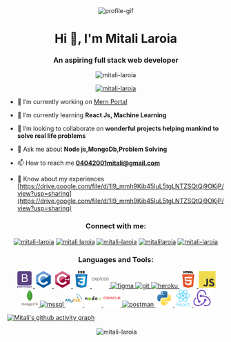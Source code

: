 <p align="center"><img align="center" src="https://res.cloudinary.com/practicaldev/image/fetch/s--2bZIjPGC--/c_limit%2Cf_auto%2Cfl_progressive%2Cq_66%2Cw_880/https://dev-to-uploads.s3.amazonaws.com/i/d4tvukbt5mra37cvwklk.gif" alt="profile-gif"  width="500px" height="250px"/></p>

<h1 align="center">Hi 👋, I'm Mitali Laroia</h1>
<h3 align="center">An aspiring full stack web developer</h3>

<p align="center"> <img src="https://komarev.com/ghpvc/?username=mitali-laroia&label=Profile%20views&color=0e75b6&style=flat" alt="mitali-laroia" /> </p>

<p align="center"> <a href="https://github.com/ryo-ma/github-profile-trophy"><img src="https://github-profile-trophy.vercel.app/?username=mitali-laroia" alt="mitali-laroia" /></a> </p>

- 🔭 I’m currently working on [Mern Portal](https://github.com/Mitali-laroia/MERN-Portal)

- 🌱 I’m currently learning **React Js, Machine Learning**

- 👯 I’m looking to collaborate on **wonderful projects helping mankind to solve real life problems**

- 💬 Ask me about **Node js,MongoDb,Problem Solving**

- 📫 How to reach me **04042001mitali@gmail.com**

- 📄 Know about my experiences [https://drive.google.com/file/d/1I9_mmh9Kib45IuL5tgLNTZSQtQj9OKjP/view?usp=sharing](https://drive.google.com/file/d/1I9_mmh9Kib45IuL5tgLNTZSQtQj9OKjP/view?usp=sharing)

<h3 align="center">Connect with me:</h3>
<p align="center">
<a href="https://codepen.io/mitali-laroia" target="blank"><img align="center" src="https://raw.githubusercontent.com/rahuldkjain/github-profile-readme-generator/master/src/images/icons/Social/codepen.svg" alt="mitali-laroia" height="30" width="40" /></a>
<a href="https://linkedin.com/in/mitali laroia" target="blank"><img align="center" src="https://raw.githubusercontent.com/rahuldkjain/github-profile-readme-generator/master/src/images/icons/Social/linked-in-alt.svg" alt="mitali laroia" height="30" width="40" /></a>
<a href="https://codesandbox.com/mitali-laroia" target="blank"><img align="center" src="https://cdn.jsdelivr.net/npm/simple-icons@3.0.1/icons/codesandbox.svg" alt="mitali-laroia" height="30" width="40" /></a>
<a href="https://www.codechef.com/users/mitalilaroia" target="blank"><img align="center" src="https://cdn.jsdelivr.net/npm/simple-icons@3.1.0/icons/codechef.svg" alt="mitalilaroia" height="30" width="40" /></a>
<a href="https://www.leetcode.com/mitali-laroia" target="blank"><img align="center" src="https://raw.githubusercontent.com/rahuldkjain/github-profile-readme-generator/master/src/images/icons/Social/leet-code.svg" alt="mitali-laroia" height="30" width="40" /></a>
</p>

<h3 align="center">Languages and Tools:</h3>
<p align="center"> <a href="https://getbootstrap.com" target="_blank"> <img src="https://raw.githubusercontent.com/devicons/devicon/master/icons/bootstrap/bootstrap-plain-wordmark.svg" alt="bootstrap" width="40" height="40"/> </a> <a href="https://www.cprogramming.com/" target="_blank"> <img src="https://raw.githubusercontent.com/devicons/devicon/master/icons/c/c-original.svg" alt="c" width="40" height="40"/> </a> <a href="https://www.w3schools.com/cpp/" target="_blank"> <img src="https://raw.githubusercontent.com/devicons/devicon/master/icons/cplusplus/cplusplus-original.svg" alt="cplusplus" width="40" height="40"/> </a> <a href="https://www.w3schools.com/css/" target="_blank"> <img src="https://raw.githubusercontent.com/devicons/devicon/master/icons/css3/css3-original-wordmark.svg" alt="css3" width="40" height="40"/> </a> <a href="https://expressjs.com" target="_blank"> <img src="https://raw.githubusercontent.com/devicons/devicon/master/icons/express/express-original-wordmark.svg" alt="express" width="40" height="40"/> </a> <a href="https://www.figma.com/" target="_blank"> <img src="https://www.vectorlogo.zone/logos/figma/figma-icon.svg" alt="figma" width="40" height="40"/> </a> <a href="https://git-scm.com/" target="_blank"> <img src="https://www.vectorlogo.zone/logos/git-scm/git-scm-icon.svg" alt="git" width="40" height="40"/> </a> <a href="https://heroku.com" target="_blank"> <img src="https://www.vectorlogo.zone/logos/heroku/heroku-icon.svg" alt="heroku" width="40" height="40"/> </a> <a href="https://www.w3.org/html/" target="_blank"> <img src="https://raw.githubusercontent.com/devicons/devicon/master/icons/html5/html5-original-wordmark.svg" alt="html5" width="40" height="40"/> </a> <a href="https://developer.mozilla.org/en-US/docs/Web/JavaScript" target="_blank"> <img src="https://raw.githubusercontent.com/devicons/devicon/master/icons/javascript/javascript-original.svg" alt="javascript" width="40" height="40"/> </a> <a href="https://www.mongodb.com/" target="_blank"> <img src="https://raw.githubusercontent.com/devicons/devicon/master/icons/mongodb/mongodb-original-wordmark.svg" alt="mongodb" width="40" height="40"/> </a> <a href="https://www.microsoft.com/en-us/sql-server" target="_blank"> <img src="https://www.svgrepo.com/show/303229/microsoft-sql-server-logo.svg" alt="mssql" width="40" height="40"/> </a> <a href="https://www.mysql.com/" target="_blank"> <img src="https://raw.githubusercontent.com/devicons/devicon/master/icons/mysql/mysql-original-wordmark.svg" alt="mysql" width="40" height="40"/> </a> <a href="https://nodejs.org" target="_blank"> <img src="https://raw.githubusercontent.com/devicons/devicon/master/icons/nodejs/nodejs-original-wordmark.svg" alt="nodejs" width="40" height="40"/> </a> <a href="https://www.oracle.com/" target="_blank"> <img src="https://raw.githubusercontent.com/devicons/devicon/master/icons/oracle/oracle-original.svg" alt="oracle" width="40" height="40"/> </a> <a href="https://postman.com" target="_blank"> <img src="https://www.vectorlogo.zone/logos/getpostman/getpostman-icon.svg" alt="postman" width="40" height="40"/> </a> <a href="https://www.python.org" target="_blank"> <img src="https://raw.githubusercontent.com/devicons/devicon/master/icons/python/python-original.svg" alt="python" width="40" height="40"/> </a> <a href="https://reactjs.org/" target="_blank"> <img src="https://raw.githubusercontent.com/devicons/devicon/master/icons/react/react-original-wordmark.svg" alt="react" width="40" height="40"/> </a> <a href="https://redux.js.org" target="_blank"> <img src="https://raw.githubusercontent.com/devicons/devicon/master/icons/redux/redux-original.svg" alt="redux" width="40" height="40"/> </a> </p>

[![Mitali's github activity graph](https://activity-graph.herokuapp.com/graph?username=Mitali-laroia&theme=dracula)](https://github.com/ashutosh00710/github-readme-activity-graph)


<p align="center">&nbsp;<img align="center" src="https://github-readme-stats.vercel.app/api?username=mitali-laroia&show_icons=true&locale=en" alt="mitali-laroia" /></p>

